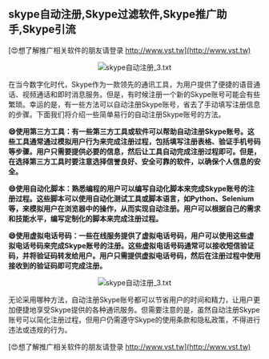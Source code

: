 ## **skype自动注册,Skype过滤软件,Skype推广助手,Skype引流**

[😍想了解推广相关软件的朋友请登录 http://www.vst.tw](http://www.vst.tw)

 <center><img src="https://vst.tw/MP4/tuiguang/png/3.png" alt="skype自动注册_3.txt"></center>

在当今数字化时代，Skype作为一款领先的通讯工具，为用户提供了便捷的语音通话、视频通话和即时消息服务。但是，有时候注册一个新的Skype账号可能会有些繁琐。幸运的是，有一些方法可以自动注册Skype账号，省去了手动填写注册信息的步骤。下面我们将介绍一些简单易行的自动注册Skype账号的方法。

**😄使用第三方工具：有一些第三方工具或软件可以帮助自动注册Skype账号。这些工具通常通过模拟用户行为来完成注册过程，包括填写注册表格、验证手机号码等步骤。用户只需要提供必要的信息，然后让工具自动完成注册过程即可。但是，在选择第三方工具时要注意选择信誉良好、安全可靠的软件，以确保个人信息的安全。**

**😄使用自动化脚本：熟悉编程的用户可以编写自动化脚本来完成Skype账号的注册过程。这些脚本可以使用自动化测试工具或脚本语言，如Python、Selenium等，来模拟用户在浏览器中的操作，从而实现自动注册。用户可以根据自己的需求和技能水平，编写定制化的脚本来完成注册过程。**

**😄使用虚拟电话号码：一些在线服务提供了虚拟电话号码，用户可以使用这些虚拟电话号码来完成Skype账号的注册。这些虚拟电话号码通常可以接收短信验证码，并将验证码转发给用户。用户只需提供虚拟电话号码，然后在注册过程中使用接收到的验证码即可完成注册。**

 <center><img src="https://vst.tw/MP4/tuiguang/png/7.png" alt="skype自动注册_3.txt"></center>

无论采用哪种方法，自动注册Skype账号都可以节省用户的时间和精力，让用户更加便捷地享受Skype提供的各种通讯服务。但需要注意的是，虽然自动注册Skype账号可以简化注册过程，但用户仍需遵守Skype的使用条款和隐私政策，不得进行违法或违规的行为。

[😍想了解推广相关软件的朋友请登录 http://www.vst.tw](http://www.vst.tw)




